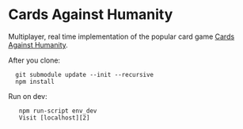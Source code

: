 Cards Against Humanity
======================

Multiplayer, real time implementation of the popular card game [Cards Against Humanity][1].

After you clone: 

      git submodule update --init --recursive
      npm install

Run on dev:
       
       npm run-script env_dev
       Visit [localhost][2]

[1]: http://cardsagainsthumanity.com/
[2]: http://localhost:3000/